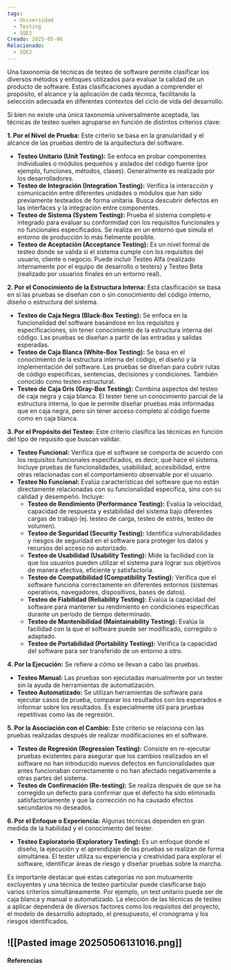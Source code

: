 ```yaml
---
tags:
  - Universidad
  - Testing
  - SQE2
Creado: 2025-05-06
Relacionado:
  - SQE2
---
```


Una taxonomía de técnicas de testeo de software permite clasificar los diversos métodos y enfoques utilizados para evaluar la calidad de un producto de software. Estas clasificaciones ayudan a comprender el propósito, el alcance y la aplicación de cada técnica, facilitando la selección adecuada en diferentes contextos del ciclo de vida del desarrollo.

Si bien no existe una única taxonomía universalmente aceptada, las técnicas de testeo suelen agruparse en función de distintos criterios clave:

**1. Por el Nivel de Prueba:** Este criterio se basa en la granularidad y el alcance de las pruebas dentro de la arquitectura del software.

- **Testeo Unitario (Unit Testing):** Se enfoca en probar componentes individuales o módulos pequeños y aislados del código fuente (por ejemplo, funciones, métodos, clases). Generalmente es realizado por los desarrolladores.
- **Testeo de Integración (Integration Testing):** Verifica la interacción y comunicación entre diferentes unidades o módulos que han sido previamente testeados de forma unitaria. Busca descubrir defectos en las interfaces y la integración entre componentes.
- **Testeo de Sistema (System Testing):** Prueba el sistema completo e integrado para evaluar su conformidad con los requisitos funcionales y no funcionales especificados. Se realiza en un entorno que simula el entorno de producción lo más fielmente posible.
- **Testeo de Aceptación (Acceptance Testing):** Es un nivel formal de testeo donde se valida si el sistema cumple con los requisitos del usuario, cliente o negocio. Puede incluir Testeo Alfa (realizado internamente por el equipo de desarrollo o testers) y Testeo Beta (realizado por usuarios finales en un entorno real).

**2. Por el Conocimiento de la Estructura Interna:** Esta clasificación se basa en si las pruebas se diseñan con o sin conocimiento del código interno, diseño o estructura del sistema.

- **Testeo de Caja Negra (Black-Box Testing):** Se enfoca en la funcionalidad del software basándose en los requisitos y especificaciones, sin tener conocimiento de la estructura interna del código. Las pruebas se diseñan a partir de las entradas y salidas esperadas.
- **Testeo de Caja Blanca (White-Box Testing):** Se basa en el conocimiento de la estructura interna del código, el diseño y la implementación del software. Las pruebas se diseñan para cubrir rutas de código específicas, sentencias, decisiones y condiciones. También conocido como testeo estructural.
- **Testeo de Caja Gris (Gray-Box Testing):** Combina aspectos del testeo de caja negra y caja blanca. El tester tiene un conocimiento parcial de la estructura interna, lo que le permite diseñar pruebas más informadas que en caja negra, pero sin tener acceso completo al código fuente como en caja blanca.

**3. Por el Propósito del Testeo:** Este criterio clasifica las técnicas en función del tipo de requisito que buscan validar.

- **Testeo Funcional:** Verifica que el software se comporta de acuerdo con los requisitos funcionales especificados, es decir, qué hace el sistema. Incluye pruebas de funcionalidades, usabilidad, accesibilidad, entre otras relacionadas con el comportamiento observable por el usuario.
- **Testeo No Funcional:** Evalúa características del software que no están directamente relacionadas con su funcionalidad específica, sino con su calidad y desempeño. Incluye:
    - **Testeo de Rendimiento (Performance Testing):** Evalúa la velocidad, capacidad de respuesta y estabilidad del sistema bajo diferentes cargas de trabajo (ej. testeo de carga, testeo de estrés, testeo de volumen).
    - **Testeo de Seguridad (Security Testing):** Identifica vulnerabilidades y riesgos de seguridad en el software para proteger los datos y recursos del acceso no autorizado.
    - **Testeo de Usabilidad (Usability Testing):** Mide la facilidad con la que los usuarios pueden utilizar el sistema para lograr sus objetivos de manera efectiva, eficiente y satisfactoria.
    - **Testeo de Compatibilidad (Compatibility Testing):** Verifica que el software funciona correctamente en diferentes entornos (sistemas operativos, navegadores, dispositivos, bases de datos).
    - **Testeo de Fiabilidad (Reliability Testing):** Evalúa la capacidad del software para mantener su rendimiento en condiciones específicas durante un período de tiempo determinado.
    - **Testeo de Mantenibilidad (Maintainability Testing):** Evalúa la facilidad con la que el software puede ser modificado, corregido o adaptado.
    - **Testeo de Portabilidad (Portability Testing):** Verifica la capacidad del software para ser transferido de un entorno a otro.

**4. Por la Ejecución:** Se refiere a cómo se llevan a cabo las pruebas.

- **Testeo Manual:** Las pruebas son ejecutadas manualmente por un tester sin la ayuda de herramientas de automatización.
- **Testeo Automatizado:** Se utilizan herramientas de software para ejecutar casos de prueba, comparar los resultados con los esperados e informar sobre los resultados. Es especialmente útil para pruebas repetitivas como las de regresión.

**5. Por la Asociación con el Cambio:** Este criterio se relaciona con las pruebas realizadas después de realizar modificaciones en el software.

- **Testeo de Regresión (Regression Testing):** Consiste en re-ejecutar pruebas existentes para asegurar que los cambios realizados en el software no han introducido nuevos defectos en funcionalidades que antes funcionaban correctamente o no han afectado negativamente a otras partes del sistema.
- **Testeo de Confirmación (Re-testing):** Se realiza después de que se ha corregido un defecto para confirmar que el defecto ha sido eliminado satisfactoriamente y que la corrección no ha causado efectos secundarios no deseados.

**6. Por el Enfoque o Experiencia:** Algunas técnicas dependen en gran medida de la habilidad y el conocimiento del tester.

- **Testeo Exploratorio (Exploratory Testing):** Es un enfoque donde el diseño, la ejecución y el aprendizaje de las pruebas se realizan de forma simultánea. El tester utiliza su experiencia y creatividad para explorar el software, identificar áreas de riesgo y diseñar pruebas sobre la marcha.

Es importante destacar que estas categorías no son mutuamente excluyentes y una técnica de testeo particular puede clasificarse bajo varios criterios simultáneamente. Por ejemplo, un test unitario puede ser de caja blanca y manual o automatizado. La elección de las técnicas de testeo a aplicar dependerá de diversos factores como los requisitos del proyecto, el modelo de desarrollo adoptado, el presupuesto, el cronograma y los riesgos identificados.

![[Pasted image 20250506131016.png]]
---
#### Referencias
